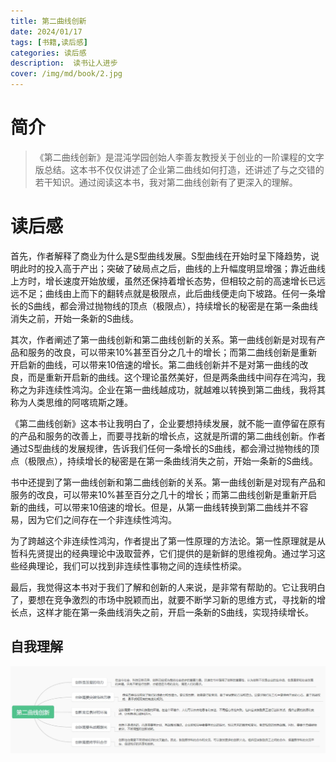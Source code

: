 ```yaml
---
title: 第二曲线创新
date: 2024/01/17
tags: [书籍,读后感]
categories: 读后感
description:  读书让人进步
cover: /img/md/book/2.jpg
---
```

# 简介
> 《第二曲线创新》是混沌学园创始人李善友教授关于创业的一阶课程的文字版总结。这本书不仅仅讲述了企业第二曲线如何打造，还讲述了与之交错的若干知识。通过阅读这本书，我对第二曲线创新有了更深入的理解。

# 读后感
首先，作者解释了商业为什么是S型曲线发展。S型曲线在开始时呈下降趋势，说明此时的投入高于产出；突破了破局点之后，曲线的上升幅度明显增强；靠近曲线上方时，增长速度开始放缓，虽然还保持着增长态势，但相较之前的高速增长已远远不足；曲线由上而下的翻转点就是极限点，此后曲线便走向下坡路。任何一条增长的S曲线，都会滑过抛物线的顶点（极限点），持续增长的秘密是在第一条曲线消失之前，开始一条新的S曲线。

其次，作者阐述了第一曲线创新和第二曲线创新的关系。第一曲线创新是对现有产品和服务的改良，可以带来10%甚至百分之几十的增长；而第二曲线创新是重新开启新的曲线，可以带来10倍速的增长。第二曲线创新并不是对第一曲线的改良，而是重新开启新的曲线。这个理论虽然美好，但是两条曲线中间存在鸿沟，我称之为非连续性鸿沟。企业在第一曲线越成功，就越难以转换到第二曲线，我将其称为人类思维的阿喀琉斯之踵。

《第二曲线创新》这本书让我明白了，企业要想持续发展，就不能一直停留在原有的产品和服务的改善上，而要寻找新的增长点，这就是所谓的第二曲线创新。作者通过S型曲线的发展规律，告诉我们任何一条增长的S曲线，都会滑过抛物线的顶点（极限点），持续增长的秘密是在第一条曲线消失之前，开始一条新的S曲线。

书中还提到了第一曲线创新和第二曲线创新的关系。第一曲线创新是对现有产品和服务的改良，可以带来10%甚至百分之几十的增长；而第二曲线创新是重新开启新的曲线，可以带来10倍速的增长。但是，从第一曲线转换到第二曲线并不容易，因为它们之间存在一个非连续性鸿沟。

为了跨越这个非连续性鸿沟，作者提出了第一性原理的方法论。第一性原理就是从哲科先贤提出的经典理论中汲取营养，它们提供的是新鲜的思维视角。通过学习这些经典理论，我们可以找到非连续性事物之间的连续性桥梁。

最后，我觉得这本书对于我们了解和创新的人来说，是非常有帮助的。它让我明白了，要想在竞争激烈的市场中脱颖而出，就要不断学习新的思维方式，寻找新的增长点，这样才能在第一条曲线消失之前，开启一条新的S曲线，实现持续增长。

## 自我理解
![可视区域](/img/md/book/Dingtalk_20240204102506.jpg)
